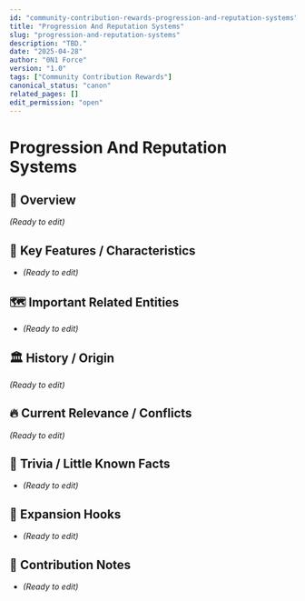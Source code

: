 ```yaml
---
id: "community-contribution-rewards-progression-and-reputation-systems"
title: "Progression And Reputation Systems"
slug: "progression-and-reputation-systems"
description: "TBD."
date: "2025-04-28"
author: "0N1 Force"
version: "1.0"
tags: ["Community Contribution Rewards"]
canonical_status: "canon"
related_pages: []
edit_permission: "open"
---
```


# Progression And Reputation Systems

## 📖 Overview
_(Ready to edit)_

## 🧩 Key Features / Characteristics
- _(Ready to edit)_

## 🗺️ Important Related Entities
- _(Ready to edit)_

## 🏛 History / Origin
_(Ready to edit)_

## 🔥 Current Relevance / Conflicts
_(Ready to edit)_

## 🎯 Trivia / Little Known Facts
- _(Ready to edit)_

## 🚀 Expansion Hooks
- _(Ready to edit)_

## 🚀 Contribution Notes
- _(Ready to edit)_
